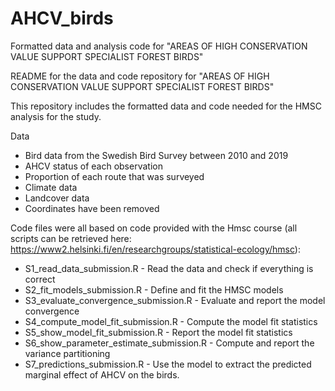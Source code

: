 # AHCV_birds
Formatted data and analysis code for "AREAS OF HIGH CONSERVATION VALUE SUPPORT SPECIALIST FOREST BIRDS"


README for the data and code repository for "AREAS OF HIGH CONSERVATION VALUE SUPPORT SPECIALIST FOREST BIRDS"


This repository includes the formatted data and code needed for the HMSC analysis for the study.

Data
- Bird data from the Swedish Bird Survey between 2010 and 2019
- AHCV status of each observation
- Proportion of each route that was surveyed
- Climate data
- Landcover data
- Coordinates have been removed

Code files were all based on code provided with the Hmsc course (all scripts can be retrieved here: https://www2.helsinki.fi/en/researchgroups/statistical-ecology/hmsc):
- S1_read_data_submission.R - Read the data and check if everything is correct
- S2_fit_models_submission.R - Define and fit the HMSC models
- S3_evaluate_convergence_submission.R - Evaluate and report the model convergence
- S4_compute_model_fit_submission.R - Compute the model fit statistics
- S5_show_model_fit_submission.R - Report the model fit statistics
- S6_show_parameter_estimate_submission.R - Compute and report the variance partitioning
- S7_predictions_submission.R - Use the model to extract the predicted marginal effect of AHCV on the birds.
